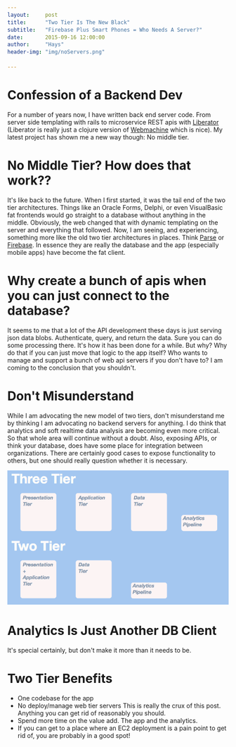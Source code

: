```yaml
---
layout:     post
title:      "Two Tier Is The New Black"
subtitle:   "Firebase Plus Smart Phones = Who Needs A Server?"
date:       2015-09-16 12:00:00
author:     "Hays"
header-img: "img/noServers.png"

---
```


# Confession of a Backend Dev #
For a number of years now, I have written back end server code. From server side templating with rails to 
microservice REST apis with [Liberator](http://clojure-liberator.github.io/liberator/) (Liberator is really 
just a clojure version of [Webmachine](https://github.com/webmachine/webmachine/wiki/Overview) which is nice).
My latest project has shown me a new way though: No middle tier.

# No Middle Tier? How does that work?? #
It's like back to the future. When I first started, it was the tail end of the two tier architectures. Things like an
Oracle Forms, Delphi, or even VisualBasic fat frontends would go straight to a database without anything in the middle.
Obviously, the web changed that with dynamic templating on the server and everything that followed. Now, I am seeing, and experiencing,
something more like the old two tier architectures in places. Think [Parse](https://www.parse.com/) or [Firebase](https://www.firebase.com/).
In essence they are really the database and the app (especially mobile apps) have become the fat client.

# Why create a bunch of apis when you can just connect to the database? #
It seems to me that a lot of the API development these days is just serving json data blobs. Authenticate, query, and return the data. Sure you
can do some processing there. It's how it has been done for a while. But why? Why do that if you can just move that logic to the app itself? Who
wants to manage and support a bunch of web api servers if you don't have to? I am coming to the conclusion that you shouldn't.

# Don't Misunderstand #
While I am advocating the new model of two tiers, don't misunderstand me by thinking I am advocating no backend servers for anything. I do think
that analytics and soft realtime data analysis are becoming even more critical. So that whole area will continue without a doubt. Also, exposing APIs, or 
think your database, does have some place for integration between organizations. There are certainly good cases to expose functionality to others, but one should
really question whether it is necessary.

![Three To Two](/img/ThreeToTwo.png)

# Analytics Is Just Another DB Client #
It's special certainly, but don't make it more than it needs to be.

# Two Tier Benefits #
+ One codebase for the app
+ No deploy/manage web tier servers
    This is really the crux of this post. Anything you can get rid of reasonably you should.
+ Spend more time on the value add. The app and the analytics.
+ If you can get to a place where an EC2 deployment is a pain point to get rid of, you are probably in a good spot!

